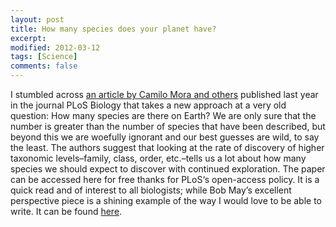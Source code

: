 ```yaml
---
layout: post
title: How many species does your planet have?
excerpt:
modified: 2012-03-12
tags: [Science]
comments: false
---
```


I stumbled across [an article by Camilo Mora and others](http://journals.plos.org/plosbiology/article?id=10.1371/journal.pbio.1001127) published last year in the journal PLoS Biology that takes a new approach at a very old question: How many species are there on Earth? We are only sure that the number is greater than the number of species that have been described, but beyond this we are woefully ignorant and our best guesses are wild, to say the least. The authors suggest that looking at the rate of discovery of higher taxonomic levels–family, class, order, etc.–tells us a lot about how many species we should expect to discover with continued exploration. The paper can be accessed here for free thanks for PLoS‘s open-access policy. It is a quick read and of interest to all biologists; while Bob May’s excellent perspective piece is a shining example of the way I would love to be able to write.  It can be found [here](http://journals.plos.org/plosbiology/article?id=10.1371/journal.pbio.1001130).
